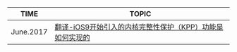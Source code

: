 | TIME      | TOPIC                                    |
| --------- | ---------------------------------------- |
| June.2017 | [翻译-iOS9开始引入的内核完整性保护（KPP）功能是如何实现的](./翻译-iOS9开始引入的内核完整性保护（KPP）功能是如何实现的/)|
